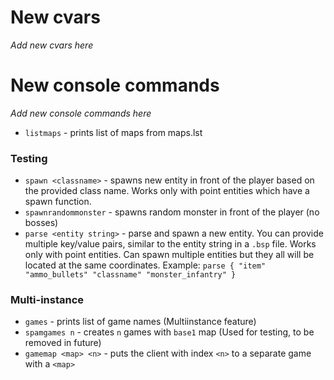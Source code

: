 # New cvars
_Add new cvars here_

# New console commands
_Add new console commands here_

 * `listmaps` - prints list of maps from maps.lst

### Testing
 * `spawn <classname>` - spawns new entity in front of the player based on the provided class name. Works only with point entities which have a spawn function.
 * `spawnrandommonster` - spawns random monster in front of the player (no bosses)
 * `parse <entity string>` - parse and spawn a new entity. You can provide multiple key/value pairs, similar to the entity string in a `.bsp` file. Works only with point entities. Can spawn multiple entities but they all will be located at the same coordinates. Example: `parse { "item" "ammo_bullets" "classname" "monster_infantry" }`

### Multi-instance
 * `games` - prints list of game names (Multiinstance feature)
 * `spamgames n` - creates `n` games with `base1` map (Used for testing, to be removed in future)
 * `gamemap <map> <n>` - puts the client with index `<n>` to a separate game with a `<map>`
